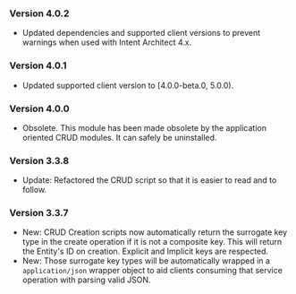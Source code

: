 ### Version 4.0.2

- Updated dependencies and supported client versions to prevent warnings when used with Intent Architect 4.x.

### Version 4.0.1

- Updated supported client version to [4.0.0-beta.0, 5.0.0).

### Version 4.0.0

- Obsolete. This module has been made obsolete by the application oriented CRUD modules. It can safely be uninstalled.

### Version 3.3.8

- Update: Refactored the CRUD script so that it is easier to read and to follow.

### Version 3.3.7

- New: CRUD Creation scripts now automatically return the surrogate key type in the create operation if it is not a composite key. This will return the Entity's ID on creation. Explicit and Implicit keys are respected.
- New: Those surrogate key types will be automatically wrapped in a `application/json` wrapper object to aid clients consuming that service operation with parsing valid JSON.

